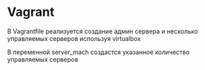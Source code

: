 # Vagrant
В Vagrantfile реализуется создание админ сервера и несколько управляемых серверов используя virtualbox

В переменной server_mach создастся указанное количество управляемых серверов
